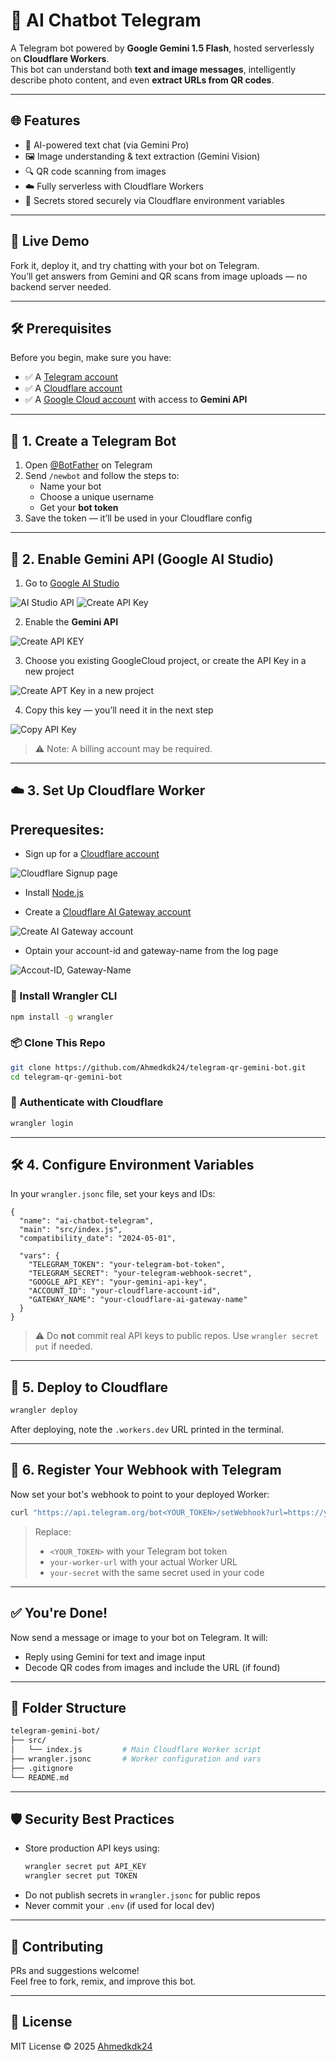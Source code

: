 # 🤖 AI Chatbot Telegram

A Telegram bot powered by **Google Gemini 1.5 Flash**, hosted serverlessly on **Cloudflare Workers**.  
This bot can understand both **text and image messages**, intelligently describe photo content, and even **extract URLs from QR codes**.

---

## 🌐 Features

- 💬 AI-powered text chat (via Gemini Pro)
- 🖼️ Image understanding & text extraction (Gemini Vision)
- 🔍 QR code scanning from images
- ☁️ Fully serverless with Cloudflare Workers
- 🔐 Secrets stored securely via Cloudflare environment variables

---

## 🚀 Live Demo

Fork it, deploy it, and try chatting with your bot on Telegram.  
You’ll get answers from Gemini and QR scans from image uploads — no backend server needed.

---

## 🛠️ Prerequisites

Before you begin, make sure you have:

- ✅ A [Telegram account](https://telegram.org/)
- ✅ A [Cloudflare account](https://dash.cloudflare.com/)
- ✅ A [Google Cloud account](https://console.cloud.google.com/) with access to **Gemini API**

---

## 📲 1. Create a Telegram Bot

1. Open [@BotFather](https://t.me/BotFather) on Telegram
2. Send `/newbot` and follow the steps to:
   - Name your bot
   - Choose a unique username
   - Get your **bot token**
3. Save the token — it’ll be used in your Cloudflare config

---

## 🧠 2. Enable Gemini API (Google AI Studio)

1. Go to [Google AI Studio](https://makersuite.google.com/)

![AI Studio API](images/AI-Studio-API-Key-1.png)
![Create API Key](images/Create-API-Key-2.png)

2. Enable the **Gemini API**

![Create API KEY](images/Create-API-Key-2.png)

3. Choose you existing GoogleCloud project, or create the API Key in a new project

![Create APT Key in a new project](images/create-api-key-in-a-new-project-2-5.png)

4. Copy this key — you’ll need it in the next step

![Copy API Key](images/api-key-generated-3.png)

> ⚠️ Note: A billing account may be required.

---

## ☁️ 3. Set Up Cloudflare Worker

## Prerequesites:
  - Sign up for a [Cloudflare account](https://dash.cloudflare.com/sign-up/workers-and-pages)

  ![Cloudflare Signup page](images/create-cloudflare-acc-4.png)

  - Install [Node.js](https://docs.npmjs.com/downloading-and-installing-node-js-and-npm)

  - Create a [Cloudflare AI Gateway account](https://developers.cloudflare.com/ai-gateway/get-started/)

  ![Create AI Gateway account](images/AI-Gateway-5.png)

  - Optain your account-id and gateway-name from the log page

  ![Accout-ID, Gateway-Name](images/Gateway-id-name-6.png)


### 🔧 Install Wrangler CLI

```bash
npm install -g wrangler
```

### 📦 Clone This Repo

```bash
git clone https://github.com/Ahmedkdk24/telegram-qr-gemini-bot.git
cd telegram-qr-gemini-bot
```

### 🔐 Authenticate with Cloudflare

```bash
wrangler login
```

---

## 🛠️ 4. Configure Environment Variables

In your `wrangler.jsonc` file, set your keys and IDs:

```jsonc
{
  "name": "ai-chatbot-telegram",
  "main": "src/index.js",
  "compatibility_date": "2024-05-01",

  "vars": {
    "TELEGRAM_TOKEN": "your-telegram-bot-token",
    "TELEGRAM_SECRET": "your-telegram-webhook-secret",
    "GOOGLE_API_KEY": "your-gemini-api-key",
    "ACCOUNT_ID": "your-cloudflare-account-id",
    "GATEWAY_NAME": "your-cloudflare-ai-gateway-name"
  }
}
```

> ⚠️ Do **not** commit real API keys to public repos. Use `wrangler secret put` if needed.

---

## 🚀 5. Deploy to Cloudflare

```bash
wrangler deploy
```

After deploying, note the `.workers.dev` URL printed in the terminal.

---

## 🔗 6. Register Your Webhook with Telegram

Now set your bot's webhook to point to your deployed Worker:

```bash
curl "https://api.telegram.org/bot<YOUR_TOKEN>/setWebhook?url=https://your-worker-url.workers.dev/endpoint&secret_token=your-secret"
```

> Replace:
> - `<YOUR_TOKEN>` with your Telegram bot token
> - `your-worker-url` with your actual Worker URL
> - `your-secret` with the same secret used in your code

---

## ✅ You're Done!

Now send a message or image to your bot on Telegram. It will:

- Reply using Gemini for text and image input
- Decode QR codes from images and include the URL (if found)

---

## 📁 Folder Structure

```bash
telegram-gemini-bot/
├── src/
│   └── index.js         # Main Cloudflare Worker script
├── wrangler.jsonc       # Worker configuration and vars
├── .gitignore
└── README.md
```

---

## 🛡️ Security Best Practices

- Store production API keys using:
  ```bash
  wrangler secret put API_KEY
  wrangler secret put TOKEN
  ```
- Do not publish secrets in `wrangler.jsonc` for public repos
- Never commit your `.env` (if used for local dev)

---

## 🧩 Contributing

PRs and suggestions welcome!  
Feel free to fork, remix, and improve this bot.

---

## 📄 License

MIT License © 2025 [Ahmedkdk24](https://github.com/Ahmedkdk24)
